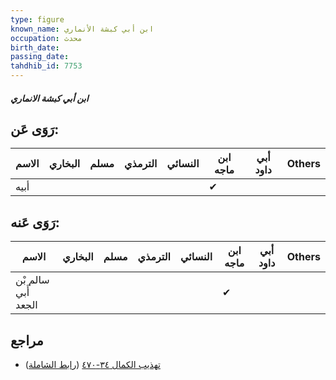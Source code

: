 ```yaml
---
type: figure
known_name: ابن أبي كبشة الأنماري
occupation: محدث
birth_date:
passing_date:
tahdhib_id: 7753
---
```

##### ابن أبي كبشة الانماري

## رَوَى عَن:
| الاسم | البخاري | مسلم | الترمذي | النسائي | ابن ماجه | أبي داود | Others |
| ----- | ------- | ---- | ------- | ------- | -------- | -------- | ------ |
| أبيه  |         |      |         |         | ✔        |          |        |
## رَوَى عَنه:
| الاسم               | البخاري | مسلم | الترمذي | النسائي | ابن ماجه | أبي داود | Others |
| ------------------- | ------- | ---- | ------- | ------- | -------- | -------- | ------ |
| سالم بْن أَبي الجعد |         |      |         |         | ✔        |          |        |
## مراجع
- [تهذيب الكمال ٣٤-٤٧٠](obsidian://open?vault=Tahdhib-al-Kamal&file=Figures/٧٧٥٣-ابن%20أبي%20كبشة%20الانماري) ([رابط الشاملة](https://shamela.ws/book/3722/18587))